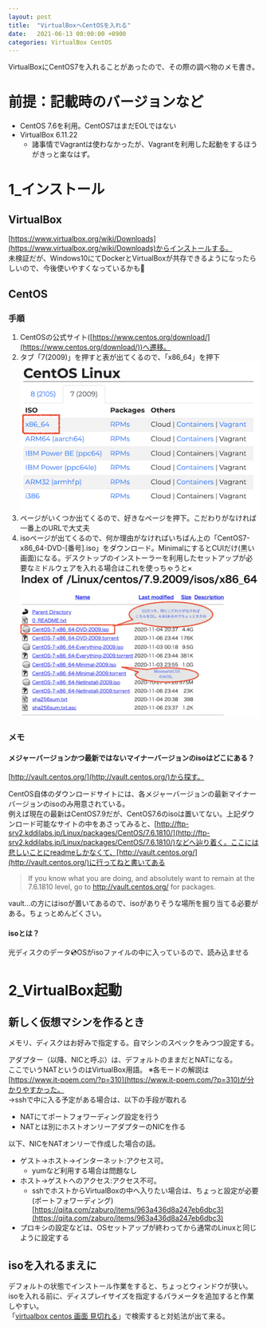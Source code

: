 ```yaml
---
layout: post
title:  "VirtualBoxへCentOSを入れる"
date:   2021-06-13 00:00:00 +0900
categories: VirtualBox CentOS
---
```


VirtualBoxにCentOS7を入れることがあったので、その際の調べ物のメモ書き。  

# 前提：記載時のバージョンなど
- CentOS 7.6を利用。CentOS7はまだEOLではない
- VirtualBox 6.11.22
  - 諸事情でVagrantは使わなかったが、Vagrantを利用した起動をするほうがきっと楽なはず。

# 1_インストール
## VirtualBox
[https://www.virtualbox.org/wiki/Downloads](https://www.virtualbox.org/wiki/Downloads)からインストールする。  
未検証だが、Windows10にてDockerとVirtualBoxが共存できるようになったらしいので、今後使いやすくなっているかも🎉

## CentOS
### 手順
1. CentOSの公式サイト([https://www.centos.org/download/](https://www.centos.org/download/))へ遷移。
2. タブ「7(2009)」を押すと表が出てくるので、「x86_64」を押下
![説明画像](/assets/VirtualBox-install-CentOS/image2.png)
3. ページがいくつか出てくるので、好きなページを押下。こだわりがなければ一番上のURLで大丈夫
4. isoページが出てくるので、何か理由がなければいちばん上の「CentOS7-x86_64-DVD-[番号].iso」をダウンロード。MinimalにするとCUIだけ(黒い画面)になる。デスクトップのインストーラーを利用したセットアップが必要なミドルウェアを入れる場合はこれを使っちゃうと×
![説明画像](/assets/VirtualBox-install-CentOS/image3.png)

### メモ
#### メジャーバージョンかつ最新ではないマイナーバージョンのisoはどこにある？
[http://vault.centos.org/](http://vault.centos.org/)から探す。

CentOS自体のダウンロードサイトには、各メジャーバージョンの最新マイナーバージョンのisoのみ用意されている。  
例えば現在の最新はCentOS7.9だが、CentOS7.6のisoは置いてない。上記ダウンロード可能なサイトの中をあさってみると、[http://ftp-srv2.kddilabs.jp/Linux/packages/CentOS/7.6.1810/](http://ftp-srv2.kddilabs.jp/Linux/packages/CentOS/7.6.1810/)などへ辿り着く。ここには悲しいことにreadmeしかなくて、[http://vault.centos.org/](http://vault.centos.org/)に行ってねと書いてある
  > If you know what you are doing, and absolutely want to remain at the 7.6.1810
  level, go to http://vault.centos.org/ for packages.

vault...の方にはisoが置いてあるので、isoがありそうな場所を掘り当てる必要がある。ちょっとめんどくさい。

#### isoとは？
光ディスクのデータ💿OSがisoファイルの中に入っているので、読み込ませる

# 2_VirtualBox起動
## 新しく仮想マシンを作るとき
メモリ、ディスクはお好みで指定する。自マシンのスペックをみつつ設定する。  

アダプター（以降、NICと呼ぶ）は、デフォルトのままだとNATになる。  
ここでいうNATというのはVirtualBox用語。
※各モードの解説は[https://www.it-poem.com/?p=310](https://www.it-poem.com/?p=310)が分かりやすかった。  
→sshで中に入る予定がある場合は、以下の手段が取れる
- NATにてポートフォワーディング設定を行う
- NATとは別にホストオンリーアダプターのNICを作る

以下、NICをNATオンリーで作成した場合の話。

- ゲスト→ホスト→インターネット:アクセス可。
  - yumなど利用する場合は問題なし
- ホスト→ゲストへのアクセス:アクセス不可。
  - sshでホストからVirtualBoxの中へ入りたい場合は、ちょっと設定が必要(ポートフォワーディング)  
  [https://qiita.com/zaburo/items/963a436d8a247eb6dbc3](https://qiita.com/zaburo/items/963a436d8a247eb6dbc3)
- プロキシの設定などは、OSセットアップが終わってから通常のLinuxと同じように設定する

## isoを入れるまえに
デフォルトの状態でインストール作業をすると、ちょっとウィンドウが狭い。  
isoを入れる前に、ディスプレイサイズを指定するパラメータを追加すると作業しやすい。  
「[virtualbox centos 画面 見切れる](https://www.google.com/search?q=virtualbox+centos+%E7%94%BB%E9%9D%A2+%E8%A6%8B%E5%88%87%E3%82%8C%E3%82%8B)」で検索すると対処法が出て来る。
